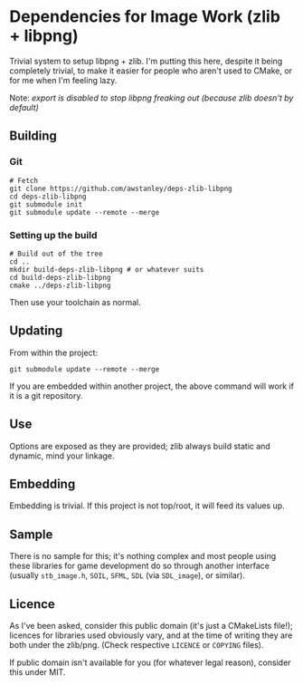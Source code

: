 # Dependencies for Image Work (zlib + libpng)

Trivial system to setup libpng + zlib.  I'm putting this here, despite it being completely trivial, to make it easier for people who aren't used to CMake, or for me when I'm feeling lazy.

Note: *export is disabled to stop libpng freaking out (because zlib doesn't by default)*

## Building

### Git

    # Fetch
    git clone https://github.com/awstanley/deps-zlib-libpng
    cd deps-zlib-libpng
    git submodule init
    git submodule update --remote --merge


### Setting up the build

    # Build out of the tree
    cd ..
    mkdir build-deps-zlib-libpng # or whatever suits
    cd build-deps-zlib-libpng
    cmake ../deps-zlib-libpng

Then use your toolchain as normal.

## Updating

From within the project:

    git submodule update --remote --merge

If you are embedded within another project, the above command will work if it is a git repository.

## Use

Options are exposed as they are provided; zlib always build static and dynamic, mind your linkage.

## Embedding

Embedding is trivial.  If this project is not top/root, it will feed its values up.

## Sample

There is no sample for this; it's nothing complex and most people using these libraries for game development do so through another interface (usually `stb_image.h`, `SOIL`, `SFML`, `SDL` (via `SDL_image`), or similar).

## Licence

As I've been asked, consider this public domain (it's just a CMakeLists file!); licences for libraries used obviously vary, and at the time of writing they are both under the zlib/png.  (Check respective `LICENCE` or `COPYING` files).

If public domain isn't available for you (for whatever legal reason), consider this under MIT.